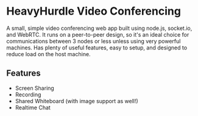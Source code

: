 # HeavyHurdle Video Conferencing
A small, simple video conferencing web app built using node.js, socket.io, and WebRTC.
It runs on a peer-to-peer design, so it's an ideal choice for communications between 3 nodes or less unless using very powerful machines.
Has plenty of useful features, easy to setup, and designed to reduce load on the host machine.

## Features
* Screen Sharing
* Recording
* Shared Whiteboard (with image support as well!)
* Realtime Chat
